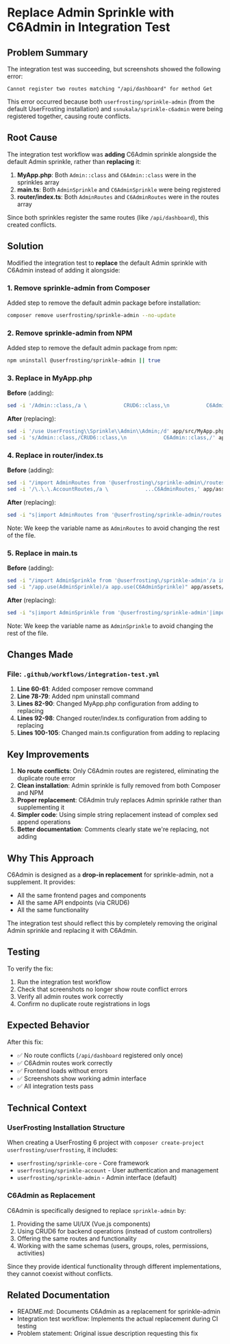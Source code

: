 # Replace Admin Sprinkle with C6Admin in Integration Test

## Problem Summary

The integration test was succeeding, but screenshots showed the following error:

```
Cannot register two routes matching "/api/dashboard" for method Get
```

This error occurred because both `userfrosting/sprinkle-admin` (from the default UserFrosting installation) and `ssnukala/sprinkle-c6admin` were being registered together, causing route conflicts.

## Root Cause

The integration test workflow was **adding** C6Admin sprinkle alongside the default Admin sprinkle, rather than **replacing** it:

1. **MyApp.php**: Both `Admin::class` and `C6Admin::class` were in the sprinkles array
2. **main.ts**: Both `AdminSprinkle` and `C6AdminSprinkle` were being registered
3. **router/index.ts**: Both `AdminRoutes` and `C6AdminRoutes` were in the routes array

Since both sprinkles register the same routes (like `/api/dashboard`), this created conflicts.

## Solution

Modified the integration test to **replace** the default Admin sprinkle with C6Admin instead of adding it alongside:

### 1. Remove sprinkle-admin from Composer

Added step to remove the default admin package before installation:

```bash
composer remove userfrosting/sprinkle-admin --no-update
```

### 2. Remove sprinkle-admin from NPM

Added step to remove the default admin package from npm:

```bash
npm uninstall @userfrosting/sprinkle-admin || true
```

### 3. Replace in MyApp.php

**Before** (adding):
```bash
sed -i '/Admin::class,/a \            CRUD6::class,\n            C6Admin::class,' app/src/MyApp.php
```

**After** (replacing):
```bash
sed -i '/use UserFrosting\\Sprinkle\\Admin\\Admin;/d' app/src/MyApp.php
sed -i 's/Admin::class,/CRUD6::class,\n            C6Admin::class,/' app/src/MyApp.php
```

### 4. Replace in router/index.ts

**Before** (adding):
```bash
sed -i "/import AdminRoutes from '@userfrosting\/sprinkle-admin\/routes'/a import C6AdminRoutes from '@ssnukala\/sprinkle-c6admin\/routes'" app/assets/router/index.ts
sed -i '/\.\.\.AccountRoutes,/a \            ...C6AdminRoutes,' app/assets/router/index.ts
```

**After** (replacing):
```bash
sed -i "s|import AdminRoutes from '@userfrosting/sprinkle-admin/routes'|import AdminRoutes from '@ssnukala/sprinkle-c6admin/routes'|" app/assets/router/index.ts
```

Note: We keep the variable name as `AdminRoutes` to avoid changing the rest of the file.

### 5. Replace in main.ts

**Before** (adding):
```bash
sed -i "/import AdminSprinkle from '@userfrosting\/sprinkle-admin'/a import C6AdminSprinkle from '@ssnukala\/sprinkle-c6admin'" app/assets/main.ts
sed -i "/app.use(AdminSprinkle)/a app.use(C6AdminSprinkle)" app/assets/main.ts
```

**After** (replacing):
```bash
sed -i "s|import AdminSprinkle from '@userfrosting/sprinkle-admin'|import AdminSprinkle from '@ssnukala/sprinkle-c6admin'|" app/assets/main.ts
```

Note: We keep the variable name as `AdminSprinkle` to avoid changing the rest of the file.

## Changes Made

### File: `.github/workflows/integration-test.yml`

1. **Line 60-61**: Added composer remove command
2. **Line 78-79**: Added npm uninstall command  
3. **Lines 82-90**: Changed MyApp.php configuration from adding to replacing
4. **Lines 92-98**: Changed router/index.ts configuration from adding to replacing
5. **Lines 100-105**: Changed main.ts configuration from adding to replacing

## Key Improvements

1. **No route conflicts**: Only C6Admin routes are registered, eliminating the duplicate route error
2. **Clean installation**: Admin sprinkle is fully removed from both Composer and NPM
3. **Proper replacement**: C6Admin truly replaces Admin sprinkle rather than supplementing it
4. **Simpler code**: Using simple string replacement instead of complex sed append operations
5. **Better documentation**: Comments clearly state we're replacing, not adding

## Why This Approach

C6Admin is designed as a **drop-in replacement** for sprinkle-admin, not a supplement. It provides:

- All the same frontend pages and components
- All the same API endpoints (via CRUD6)
- All the same functionality

The integration test should reflect this by completely removing the original Admin sprinkle and replacing it with C6Admin.

## Testing

To verify the fix:

1. Run the integration test workflow
2. Check that screenshots no longer show route conflict errors
3. Verify all admin routes work correctly
4. Confirm no duplicate route registrations in logs

## Expected Behavior

After this fix:

- ✅ No route conflicts (`/api/dashboard` registered only once)
- ✅ C6Admin routes work correctly
- ✅ Frontend loads without errors
- ✅ Screenshots show working admin interface
- ✅ All integration tests pass

## Technical Context

### UserFrosting Installation Structure

When creating a UserFrosting 6 project with `composer create-project userfrosting/userfrosting`, it includes:

- `userfrosting/sprinkle-core` - Core framework
- `userfrosting/sprinkle-account` - User authentication and management
- `userfrosting/sprinkle-admin` - Admin interface (default)

### C6Admin as Replacement

C6Admin is specifically designed to replace `sprinkle-admin` by:

1. Providing the same UI/UX (Vue.js components)
2. Using CRUD6 for backend operations (instead of custom controllers)
3. Offering the same routes and functionality
4. Working with the same schemas (users, groups, roles, permissions, activities)

Since they provide identical functionality through different implementations, they cannot coexist without conflicts.

## Related Documentation

- README.md: Documents C6Admin as a replacement for sprinkle-admin
- Integration test workflow: Implements the actual replacement during CI testing
- Problem statement: Original issue description requesting this fix

